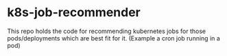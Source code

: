 # k8s-job-recommender
This repo holds the code for recommending kubernetes jobs for those pods/deployments which are best fit for it. (Example a cron job running in a pod)
